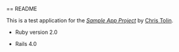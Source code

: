 == README

This is a test application for the
[*Sample App Project*](http://christolin.com/)
by [Chris Tolin](http://christolin.com/).

* Ruby version 2.0

* Rails 4.0

